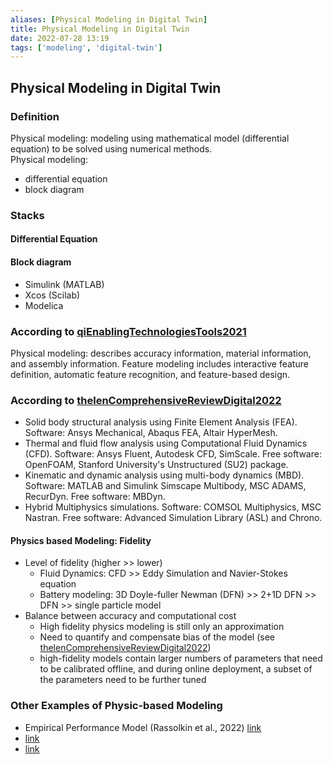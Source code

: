```yaml
---
aliases: [Physical Modeling in Digital Twin]
title: Physical Modeling in Digital Twin
date: 2022-07-28 13:19
tags: ['modeling', 'digital-twin']
---
```


## Physical Modeling in Digital Twin

### Definition

Physical modeling: modeling using mathematical model (differential equation) to be solved using numerical methods.  
Physical modeling:  

- differential equation
- block diagram

### Stacks

#### Differential Equation

#### Block diagram

- Simulink (MATLAB)
- Xcos (Scilab)
- Modelica

### According to [qiEnablingTechnologiesTools2021](../zotero/qiEnablingTechnologiesTools2021.md)

Physical modeling: describes accuracy information, material information, and assembly information. Feature modeling includes interactive feature definition, automatic feature recognition, and feature-based design.

### According to [thelenComprehensiveReviewDigital2022](../zotero/thelenComprehensiveReviewDigital2022.md)

- Solid body structural analysis using Finite Element Analysis (FEA). Software: Ansys Mechanical, Abaqus FEA, Altair HyperMesh.
- Thermal and fluid flow analysis using Computational Fluid Dynamics (CFD). Software: Ansys Fluent, Autodesk CFD, SimScale. Free software: OpenFOAM, Stanford University's Unstructured (SU2) package.
- Kinematic and dynamic analysis using multi-body dynamics (MBD). Software: MATLAB and Simulink Simscape Multibody, MSC ADAMS, RecurDyn. Free software: MBDyn.
- Hybrid Multiphysics simulations. Software: COMSOL Multiphysics, MSC Nastran. Free software: Advanced Simulation Library (ASL) and Chrono.

#### Physics based Modeling: Fidelity

- Level of fidelity (higher >> lower)
  - Fluid Dynamics: CFD >> Eddy Simulation and Navier-Stokes equation
  - Battery modeling: 3D Doyle-fuller Newman (DFN) >> 2+1D DFN >> DFN >> single particle model
- Balance between accuracy and computational cost
  - High fidelity physics modeling is still only an approximation
  - Need to quantify and compensate bias of the model (see [thelenComprehensiveReviewDigital2022](../zotero/thelenComprehensiveReviewDigital2022.md))
  - high-fidelity models contain larger numbers of parameters that need to be calibrated offline, and during online deployment, a subset of the parameters need to be further tuned

### Other Examples of Physic-based Modeling

- Empirical Performance Model (Rassolkin et al., 2022) [link](zotero://select/library/items/F2NM5RDP)
- [link]()
- [link](zotero://select/library/items/F2NM5RDP)
